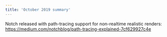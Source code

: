 ```yaml
---
title: 'October 2019 summary'
---
```


Notch released with path-tracing support for non-realtime realistic renders: https://medium.com/notchblog/path-tracing-explained-7cf629927c4e

